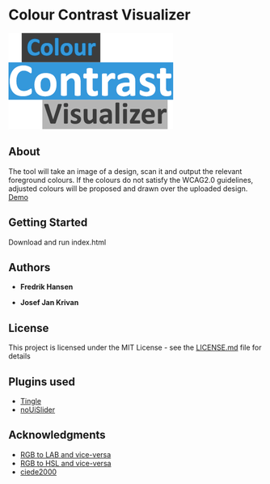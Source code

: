 # Colour Contrast Visualizer
<img src="https://github.com/fhansen1/colour-contrast/blob/master/img/logo.png?raw=true" title="Colour contrast visualizer" alt="Logo">

## About

The tool will take an image of a design, scan it and output the relevant foreground colours. If the colours do not satisfy the WCAG2.0 guidelines, adjusted colours will be proposed and drawn over the uploaded design.</br>
<a href ="https://fhansen1.github.io/colour-contrast/">Demo</a>

## Getting Started

Download and run index.html

## Authors

* **Fredrik Hansen** 

* **Josef Jan Krivan** 
## License

This project is licensed under the MIT License - see the <a href="https://github.com/fhansen1/colour-contrast/blob/master/LICENSE">LICENSE.md</a> file for details

## Plugins used

* <a href="https://robinparisi.github.io/tingle/">Tingle</a>
* <a href="https://refreshless.com/nouislider/">noUiSlider</a>

## Acknowledgments

* <a href="https://github.com/antimatter15/rgb-lab">RGB to LAB and vice-versa</a>
* <a href="https://gist.github.com/mjackson/5311256">RGB to HSL and vice-versa</a>
* <a href="https://github.com/markusn/color-diff/blob/master/lib/diff.js">ciede2000</a>
